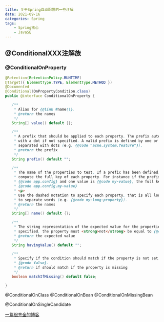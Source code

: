 ```yaml
---
title: 关于Spring自动配置的一些注解
date: 2021-09-16
categories: Spring
tags: 
    - Spring核心
    - JavaSE
---
```


## @ConditionalXXX注解族

### @ConditionalOnProperty

```java
@Retention(RetentionPolicy.RUNTIME)
@Target({ ElementType.TYPE, ElementType.METHOD })
@Documented
@Conditional(OnPropertyCondition.class)
public @interface ConditionalOnProperty {

   /**
    * Alias for {@link #name()}.
    * @return the names
    */
   String[] value() default {};

   /**
    * A prefix that should be applied to each property. The prefix automatically ends
    * with a dot if not specified. A valid prefix is defined by one or more words
    * separated with dots (e.g. {@code "acme.system.feature"}).
    * @return the prefix
    */
   String prefix() default "";

   /**
    * The name of the properties to test. If a prefix has been defined, it is applied to
    * compute the full key of each property. For instance if the prefix is
    * {@code app.config} and one value is {@code my-value}, the full key would be
    * {@code app.config.my-value}
    * <p>
    * Use the dashed notation to specify each property, that is all lower case with a "-"
    * to separate words (e.g. {@code my-long-property}).
    * @return the names
    */
   String[] name() default {};

   /**
    * The string representation of the expected value for the properties. If not
    * specified, the property must <strong>not</strong> be equal to {@code false}.
    * @return the expected value
    */
   String havingValue() default "";

   /**
    * Specify if the condition should match if the property is not set. Defaults to
    * {@code false}.
    * @return if should match if the property is missing
    */
   boolean matchIfMissing() default false;

}
```



@ConditionalOnClass
@ConditionalOnBean
@ConditionalOnMissingBean

@ConditionalOnSingleCandidate

[一篇很齐全的博客](https://spring.hhui.top/spring-blog/2018/10/19/181019-SpringBoot%E5%9F%BA%E7%A1%80%E7%AF%87Bean%E4%B9%8B%E6%9D%A1%E4%BB%B6%E6%B3%A8%E5%85%A5-ConditionalOnProperty/)